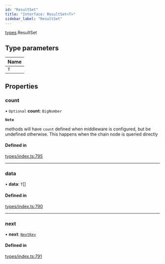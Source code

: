 ```yaml
---
id: "ResultSet"
title: "Interface: ResultSet<T>"
sidebar_label: "ResultSet"
---
```


[types](../../../modules/Types/Types.md).ResultSet

## Type parameters

| Name |
| :------ |
| `T` |

## Properties

### count

• `Optional` **count**: `BigNumber`

**`Note`**

methods will have `count` defined when middleware is configured, but be undefined otherwise. This happens when the chain node is queried directly

#### Defined in

[types/index.ts:795](https://github.com/PolymeshAssociation/polymesh-sdk/blob/adcc38781/src/types/index.ts#L795)

___

### data

• **data**: `T`[]

#### Defined in

[types/index.ts:790](https://github.com/PolymeshAssociation/polymesh-sdk/blob/adcc38781/src/types/index.ts#L790)

___

### next

• **next**: [`NextKey`](../../../modules/Types/Types.md#nextkey)

#### Defined in

[types/index.ts:791](https://github.com/PolymeshAssociation/polymesh-sdk/blob/adcc38781/src/types/index.ts#L791)
